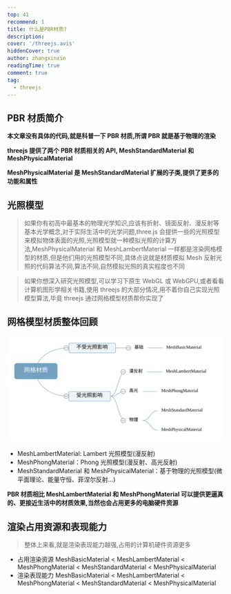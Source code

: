 ```yaml
---
top: 41
recommend: 1
title: 什么是PBR材质?
description:
cover: '/threejs.avis'
hiddenCover: true
author: zhangxinxin
readingTime: true
comment: true
tag:
  - threejs
---
```


## PBR 材质简介

**本文章没有具体的代码,就是科普一下 PBR 材质,所谓 PBR 就是基于物理的渲染**

**threejs 提供了两个 PBR 材质相关的 API, MeshStandardMaterial 和 MeshPhysicalMaterial**

**MeshPhysicalMaterial 是 MeshStandardMaterial 扩展的子类,提供了更多的功能和属性**

## 光照模型

> 如果你有初高中最基本的物理光学知识,应该有折射、镜面反射、漫反射等基本光学概念,对于实际生活中的光学问题,three.js 会提供一些的光照模型来模拟物体表面的光照,光照模型就一种模拟光照的计算方法,MeshPhysicalMaterial 和 MeshLambertMaterial 一样都是渲染网格模型的材质,但是他们用的光照模型不同,具体点说就是材质模拟 Mesh 反射光照的代码算法不同,算法不同,自然模拟光照的真实程度也不同

> 如果你想深入研究光照模型,可以学习下原生 WebGL 或 WebGPU,或者看看计算机图形学相关书籍,使用 threejs 的大部分情况,用不着你自己实现光照模型算法,毕竟 threejs 通过网格模型材质帮你实现了

## 网格模型材质整体回顾

![](../../public/threejs/网格材质.svg)

- MeshLambertMaterial: Lambert 光照模型(漫反射)
- MeshPhongMaterial：Phong 光照模型(漫反射、高光反射)
- MeshStandardMaterial 和 MeshPhysicalMaterial：基于物理的光照模型(微平面理论、能量守恒、菲涅尔反射...)

**PBR 材质相比 MeshLambertMaterial 和 MeshPhongMaterial 可以提供更逼真的、更接近生活中的材质效果,当然也会占用更多的电脑硬件资源**

## 渲染占用资源和表现能力

> 整体上来看,就是渲染表现能力越强,占用的计算机硬件资源更多

- 占用渲染资源 MeshBasicMaterial < MeshLambertMaterial < MeshPhongMaterial < MeshStandardMaterial < MeshPhysicalMaterial
- 渲染表现能力 MeshBasicMaterial < MeshLambertMaterial < MeshPhongMaterial < MeshStandardMaterial < MeshPhysicalMaterial
